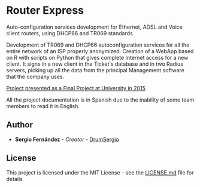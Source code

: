 # Router Express

Auto-configuration services development for Ethernet, ADSL and Voice client routers, using DHCP66 and TR069 standards

Development of TR069 and DHCP66 autoconfiguration services for all the entire network of an ISP properly anonymized. Creation of a WebApp based on R with scripts on Python that gives complete Internet access for a new client. It signs in a new client in the Ticket's database and in two Radius servers, picking up all the data from the principal Management software that the company uses.

[Project presented as a Final Project at University in 2015](http://repositorio.upct.es/xmlui/handle/10317/5245)

All the project documentation is in Spanish due to the inability of some team members to read it in English.

## Author

* **Sergio Fernández** - *Creator* - [DrumSergio](https://github.com/DrumSergio)

## License

This project is licensed under the MIT License - see the [LICENSE.md](LICENSE.md) file for details


